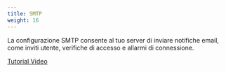 ```yaml
---
title: SMTP
weight: 16
---
```


La configurazione SMTP consente al tuo server di inviare notifiche email, come inviti utente, verifiche di accesso e allarmi di connessione.

[Tutorial Video](https://youtu.be/0LyQY1JS4Uc)